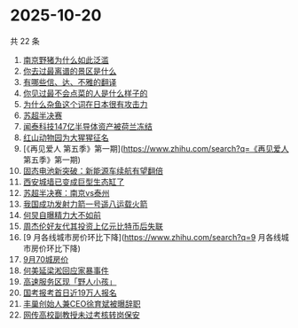 # 2025-10-20

共 22 条

<!-- BEGIN -->
<!-- 最后更新时间 Mon Oct 20 2025 13:12:18 GMT+0800 (China Standard Time) -->

1. [南京野猪为什么如此泛滥](https://www.zhihu.com/search?q=南京野猪为什么如此泛滥)
1. [你去过最离谱的景区是什么](https://www.zhihu.com/search?q=你去过最离谱的景区是什么)
1. [有哪些信、达、不雅的翻译](https://www.zhihu.com/search?q=有哪些信、达、不雅的翻译)
1. [你见过最不会点菜的人是什么样子的](https://www.zhihu.com/search?q=你见过最不会点菜的人是什么样子的)
1. [为什么杂鱼这个词在日本很有攻击力](https://www.zhihu.com/search?q=为什么杂鱼这个词在日本很有攻击力)
1. [苏超半决赛](https://www.zhihu.com/search?q=苏超半决赛)
1. [闻泰科技147亿半导体资产被荷兰冻结](https://www.zhihu.com/search?q=闻泰科技147亿半导体资产被荷兰冻结)
1. [红山动物园为大猩猩征名](https://www.zhihu.com/search?q=红山动物园为大猩猩征名)
1. [《再见爱人 第五季》第一期](https://www.zhihu.com/search?q=《再见爱人
   第五季》第一期)
1. [固态电池新突破：新能源车续航有望翻倍](https://www.zhihu.com/search?q=固态电池新突破：新能源车续航有望翻倍)
1. [西安城墙已变成巨型生态缸了](https://www.zhihu.com/search?q=西安城墙已变成巨型生态缸了)
1. [苏超半决赛：南京vs泰州](https://www.zhihu.com/search?q=苏超半决赛：南京vs泰州)
1. [我国成功发射力箭一号遥八运载火箭](https://www.zhihu.com/search?q=我国成功发射力箭一号遥八运载火箭)
1. [何炅自曝精力大不如前](https://www.zhihu.com/search?q=何炅自曝精力大不如前)
1. [周杰伦好友代其投资上亿元比特币后失联](https://www.zhihu.com/search?q=周杰伦好友代其投资上亿元比特币后失联)
1. [9 月各线城市房价环比下降](https://www.zhihu.com/search?q=9
   月各线城市房价环比下降)
1. [9月70城房价](https://www.zhihu.com/search?q=9月70城房价)
1. [何美延梁淞回应家暴事件](https://www.zhihu.com/search?q=何美延梁淞回应家暴事件)
1. [高速服务区现「野人小孩」](https://www.zhihu.com/search?q=高速服务区现「野人小孩」)
1. [国考报考首日近19万人报名](https://www.zhihu.com/search?q=国考报考首日近19万人报名)
1. [丰巢创始人兼CEO徐育斌被曝辞职](https://www.zhihu.com/search?q=丰巢创始人兼CEO徐育斌被曝辞职)
1. [网传高校副教授未过考核转岗保安](https://www.zhihu.com/search?q=网传高校副教授未过考核转岗保安)

<!-- END -->
